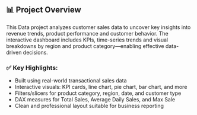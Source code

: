 ## 📊 Project Overview

This Data  project analyzes customer sales data to uncover key insights into revenue trends, product performance and customer behavior. The interactive dashboard includes KPIs, time-series trends and visual breakdowns by region and product category—enabling effective data-driven decisions.

### ✅ Key Highlights:
- Built using real-world transactional sales data
- Interactive visuals: KPI cards, line chart, pie chart, bar chart, and more
- Filters/slicers for product category, region, date, and customer type
- DAX measures for Total Sales, Average Daily Sales, and Max Sale
- Clean and professional layout suitable for business reporting
